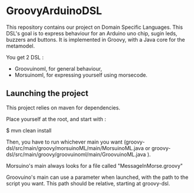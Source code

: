 # GroovyArduinoDSL

This repository contains our project on Domain Specific Languages.
This DSL's goal is to express behaviour for an Arduino uno chip, sugin leds, buzzers and buttons.
It is implemented in Groovy, with a Java core for the metamodel.

You get 2 DSL :
 * Groovuinoml, for general behaviour,
 * Morsuinoml, for expressing yourself using morsecode.

## Launching the project ##

This project relies on maven for dependencies.

Place yourself at the root, and start with :

$ mvn clean install

Then, you have to run whichever main you want (groovy-dsl/src/main/groovy/morsuinoML/main/MorsuinoML.java or groovy-dsl/src/main/groovy/groovuinoml/main/GroovuinoML.java ).

Morsuino's main always looks for a file called "MessageInMorse.groovy"

Groovuino's main can use a parameter when launched, with the path to the script you want.
This path should be relative, starting at groovy-dsl.
